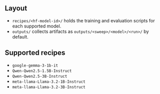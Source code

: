 ## Layout

- `recipes/<hf-model-id>/` holds the training and evaluation scripts for each supported model.
- `outputs/` collects artifacts as `outputs/<sweep>/<model>/<run>/` by default.

## Supported recipes

- `google-gemma-3-1b-it`
- `Qwen-Qwen2.5-1.5B-Instruct`
- `Qwen-Qwen2.5-3B-Instruct`
- `meta-llama-Llama-3.2-1B-Instruct`
- `meta-llama-Llama-3.2-3B-Instruct`
